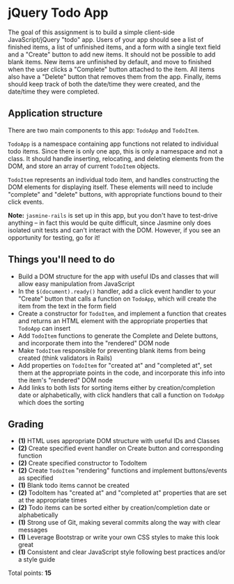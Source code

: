 # jQuery Todo App

The goal of this assignment is to build a simple client-side JavaScript/jQuery "todo" app. Users of your app should see a list of finished items, a list of unfinished items, and a form with a single text field and a "Create" button to add new items. It should not be possible to add blank items. New items are unfinished by default, and move to finished when the user clicks a "Complete" button attached to the item. All items also have a "Delete" button that removes them from the app. Finally, items should keep track of both the date/time they were created, and the date/time they were completed.

## Application structure

There are two main components to this app: `TodoApp` and `TodoItem`.

`TodoApp` is a namespace containing app functions not related to individual todo items. Since there is only one app, this is only a namespace and not a class. It should handle inserting, relocating, and deleting elements from the DOM, and store an array of current `TodoItem` objects.

`TodoItem` represents an individual todo item, and handles constructing the DOM elements for displaying itself. These elements will need to include "complete" and "delete" buttons, with appropriate functions bound to their click events.

**Note:** `jasmine-rails` is set up in this app, but you don't have to test-drive anything &ndash; in fact this would be quite difficult, since Jasmine only does isolated unit tests and can't interact with the DOM. However, if you see an opportunity for testing, go for it!

## Things you'll need to do

* Build a DOM structure for the app with useful IDs and classes that will allow easy manipulation from JavaScript
* In the `$(document).ready()` handler, add a click event handler to your "Create" button that calls a function on `TodoApp`, which will create the item from the text in the form field
* Create a constructor for `TodoItem`, and implement a function that creates and returns an HTML element with the appropriate properties that `TodoApp` can insert
* Add `TodoItem` functions to generate the Complete and Delete buttons, and incorporate them into the "rendered" DOM node
* Make `TodoItem` responsible for preventing blank items from being created (think validators in Rails)
* Add properties on `TodoItem` for "created at" and "completed at", set them at the appropriate points in the code, and incorporate this info into the item's "rendered" DOM node
* Add links to both lists for sorting items either by creation/completion date or alphabetically, with click handlers that call a function on `TodoApp` which does the sorting

## Grading

- **(1)** HTML uses appropriate DOM structure with useful IDs and Classes
- **(2)** Create specified event handler on Create button and corresponding function
- **(2)** Create specified constructor to TodoItem
- **(2)** Create `TodoItem` "rendering" functions and implement buttons/events as specified
- **(1)** Blank todo items cannot be created
- **(2)** TodoItem has "created at" and "completed at" properties that are set at the appropriate times
- **(2)** Todo items can be sorted either by creation/completion date or alphabetically
- **(1)** Strong use of Git, making several commits along the way with clear messages
- **(1)** Leverage Bootstrap or write your own CSS styles to make this look great
- **(1)** Consistent and clear JavaScript style following best practices and/or a style guide

Total points: **15**
